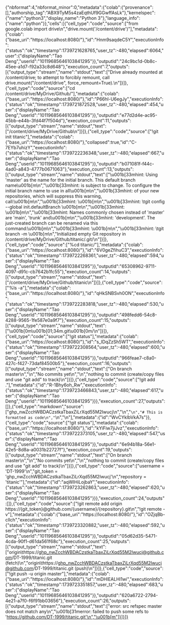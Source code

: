 {"nbformat":4,"nbformat_minor":0,"metadata":{"colab":{"provenance":[],"authorship_tag":"ABX9TyM5s4zaEqthUf9GGwffAsLk"},"kernelspec":{"name":"python3","display_name":"Python 3"},"language_info":{"name":"python"}},"cells":[{"cell_type":"code","source":["from google.colab import drive\n","drive.mount('/content/drive')"],"metadata":{"colab":{"base_uri":"https://localhost:8080/"},"id":"Hnm9saqdeC5Y","executionInfo":{"status":"ok","timestamp":1739721628765,"user_tz":-480,"elapsed":6064,"user":{"displayName":"Tao Deng","userId":"10119685646103841295"}},"outputId":"24c9bc1d-0b8c-45ee-a1d7-f92a33c8d648"},"execution_count":7,"outputs":[{"output_type":"stream","name":"stdout","text":["Drive already mounted at /content/drive; to attempt to forcibly remount, call drive.mount(\"/content/drive\", force_remount=True).\n"]}]},{"cell_type":"code","source":["cd /content/drive/MyDrive/Github/"],"metadata":{"colab":{"base_uri":"https://localhost:8080/"},"id":"P66hl-U6egJy","executionInfo":{"status":"ok","timestamp":1739721872528,"user_tz":-480,"elapsed":454,"user":{"displayName":"Tao Deng","userId":"10119685646103841295"}},"outputId":"e77d2d4e-ac95-45bb-e44b-3fd44f7f504d"},"execution_count":11,"outputs":[{"output_type":"stream","name":"stdout","text":["/content/drive/MyDrive/Github\n"]}]},{"cell_type":"code","source":["!git init titanic"],"metadata":{"colab":{"base_uri":"https://localhost:8080/"},"collapsed":true,"id":"C-7EYb7uhizY","executionInfo":{"status":"ok","timestamp":1739722236348,"user_tz":-480,"elapsed":667,"user":{"displayName":"Tao Deng","userId":"10119685646103841295"}},"outputId":"b071081f-f44c-4ad0-a843-4777b0671063"},"execution_count":13,"outputs":[{"output_type":"stream","name":"stdout","text":["\u001b[33mhint: Using 'master' as the name for the initial branch. This default branch name\u001b[m\n","\u001b[33mhint: is subject to change. To configure the initial branch name to use in all\u001b[m\n","\u001b[33mhint: of your new repositories, which will suppress this warning, call:\u001b[m\n","\u001b[33mhint: \u001b[m\n","\u001b[33mhint: \tgit config --global init.defaultBranch <name>\u001b[m\n","\u001b[33mhint: \u001b[m\n","\u001b[33mhint: Names commonly chosen instead of 'master' are 'main', 'trunk' and\u001b[m\n","\u001b[33mhint: 'development'. The just-created branch can be renamed via this command:\u001b[m\n","\u001b[33mhint: \u001b[m\n","\u001b[33mhint: \tgit branch -m <name>\u001b[m\n","Initialized empty Git repository in /content/drive/MyDrive/Github/titanic/.git/\n"]}]},{"cell_type":"code","source":["%cd titanic/"],"metadata":{"colab":{"base_uri":"https://localhost:8080/"},"id":"6V0geZfihuC3","executionInfo":{"status":"ok","timestamp":1739722268361,"user_tz":-480,"elapsed":594,"user":{"displayName":"Tao Deng","userId":"10119685646103841295"}},"outputId":"65308962-9711-4097-d91c-cb7642b1fc55"},"execution_count":14,"outputs":[{"output_type":"stream","name":"stdout","text":["/content/drive/MyDrive/Github/titanic\n"]}]},{"cell_type":"code","source":["%ls -a"],"metadata":{"colab":{"base_uri":"https://localhost:8080/"},"id":"qHkSNBSvh0ON","executionInfo":{"status":"ok","timestamp":1739722283818,"user_tz":-480,"elapsed":530,"user":{"displayName":"Tao Deng","userId":"10119685646103841295"}},"outputId":"498fedd6-54c8-4288-9565-1fe587e0a9f7"},"execution_count":15,"outputs":[{"output_type":"stream","name":"stdout","text":["\u001b[0m\u001b[01;34m.git\u001b[0m/\n"]}]},{"cell_type":"code","source":["!git status"],"metadata":{"colab":{"base_uri":"https://localhost:8080/"},"id":"s_IDqZzSh5WT","executionInfo":{"status":"ok","timestamp":1739722308564,"user_tz":-480,"elapsed":600,"user":{"displayName":"Tao Deng","userId":"10119685646103841295"}},"outputId":"966feae7-c8a0-427c-f427-73daf84500b5"},"execution_count":16,"outputs":[{"output_type":"stream","name":"stdout","text":["On branch master\n","\n","No commits yet\n","\n","nothing to commit (create/copy files and use \"git add\" to track)\n"]}]},{"cell_type":"code","source":["!git add ."],"metadata":{"id":"R-1Bhy6oh_Rw","executionInfo":{"status":"ok","timestamp":1739723466843,"user_tz":-480,"elapsed":617,"user":{"displayName":"Tao Deng","userId":"10119685646103841295"}}},"execution_count":27,"outputs":[]},{"cell_type":"markdown","source":["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\n","\n","```\n","# This is formatted as code\n","```\n","\n"],"metadata":{"id":"WvCYkIbVkA7s"}},{"cell_type":"code","source":["!git status"],"metadata":{"colab":{"base_uri":"https://localhost:8080/"},"id":"kYiFiw7jiJvz","executionInfo":{"status":"ok","timestamp":1739722373105,"user_tz":-480,"elapsed":547,"user":{"displayName":"Tao Deng","userId":"10119685646103841295"}},"outputId":"6e94b18a-56e1-42e5-8d8a-a0031b22727f"},"execution_count":19,"outputs":[{"output_type":"stream","name":"stdout","text":["On branch master\n","\n","No commits yet\n","\n","nothing to commit (create/copy files and use \"git add\" to track)\n"]}]},{"cell_type":"code","source":["username = 'DT-1999'\n","git_token = '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'\n","repository = 'titanic'"],"metadata":{"id":"aqWIHiLojbaY","executionInfo":{"status":"ok","timestamp":1739723262863,"user_tz":-480,"elapsed":620,"user":{"displayName":"Tao Deng","userId":"10119685646103841295"}}},"execution_count":24,"outputs":[]},{"cell_type":"code","source":["!git remote add origin https://{git_token}@github.com/{username}/{repository}.git\n","!git remote -v"],"metadata":{"colab":{"base_uri":"https://localhost:8080/"},"id":"OZjqBb-cllch","executionInfo":{"status":"ok","timestamp":1739723320882,"user_tz":-480,"elapsed":592,"user":{"displayName":"Tao Deng","userId":"10119685646103841295"}},"outputId":"05d62d35-5471-4cda-90f1-d61da561f68c"},"execution_count":25,"outputs":[{"output_type":"stream","name":"stdout","text":["origin\thttps://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@github.com/DT-1999/titanic.git (fetch)\n","origin\thttps://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@github.com/DT-1999/titanic.git (push)\n"]}]},{"cell_type":"code","source":["!git push -u origin master"],"metadata":{"colab":{"base_uri":"https://localhost:8080/"},"id":"mDHlEALHl1wi","executionInfo":{"status":"ok","timestamp":1739723351857,"user_tz":-480,"elapsed":683,"user":{"displayName":"Tao Deng","userId":"10119685646103841295"}},"outputId":"620a6722-2794-4e21-a7f0-f6f91bb03656"},"execution_count":26,"outputs":[{"output_type":"stream","name":"stdout","text":["error: src refspec master does not match any\n","\u001b[31merror: failed to push some refs to 'https://github.com/DT-1999/titanic.git'\n","\u001b[m"]}]}]}